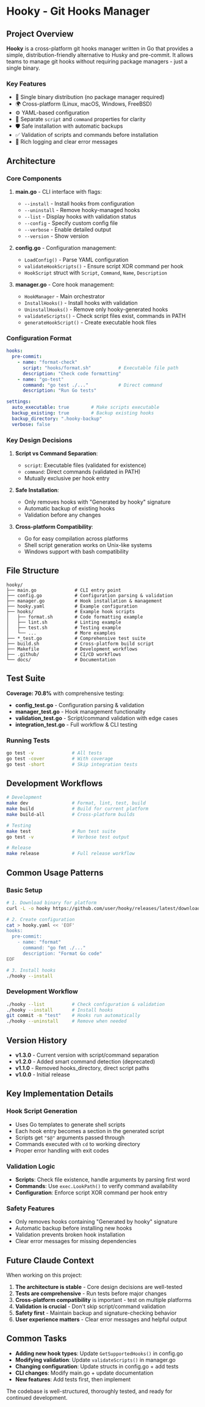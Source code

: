 # Hooky - Git Hooks Manager

## Project Overview

**Hooky** is a cross-platform git hooks manager written in Go that provides a simple, distribution-friendly alternative to Husky and pre-commit. It allows teams to manage git hooks without requiring package managers - just a single binary.

### Key Features
- 🚀 Single binary distribution (no package manager required)
- 🌍 Cross-platform (Linux, macOS, Windows, FreeBSD) 
- ⚙️ YAML-based configuration
- 📁 Separate `script` and `command` properties for clarity
- 🛡️ Safe installation with automatic backups
- ✅ Validation of scripts and commands before installation
- 📝 Rich logging and clear error messages

## Architecture

### Core Components

1. **main.go** - CLI interface with flags:
   - `--install` - Install hooks from configuration
   - `--uninstall` - Remove hooky-managed hooks  
   - `--list` - Display hooks with validation status
   - `--config` - Specify custom config file
   - `--verbose` - Enable detailed output
   - `--version` - Show version

2. **config.go** - Configuration management:
   - `LoadConfig()` - Parse YAML configuration
   - `validateHookScripts()` - Ensure script XOR command per hook
   - `HookScript` struct with `Script`, `Command`, `Name`, `Description`

3. **manager.go** - Core hook management:
   - `HookManager` - Main orchestrator
   - `InstallHooks()` - Install hooks with validation
   - `UninstallHooks()` - Remove only hooky-generated hooks
   - `validateScripts()` - Check script files exist, commands in PATH
   - `generateHookScript()` - Create executable hook files

### Configuration Format

```yaml
hooks:
  pre-commit:
    - name: "format-check"
      script: "hooks/format.sh"          # Executable file path
      description: "Check code formatting"
    - name: "go-test" 
      command: "go test ./..."           # Direct command
      description: "Run Go tests"

settings:
  auto_executable: true        # Make scripts executable
  backup_existing: true        # Backup existing hooks
  backup_directory: ".hooky-backup"
  verbose: false
```

### Key Design Decisions

1. **Script vs Command Separation**: 
   - `script`: Executable files (validated for existence)
   - `command`: Direct commands (validated in PATH)
   - Mutually exclusive per hook entry

2. **Safe Installation**:
   - Only removes hooks with "Generated by hooky" signature
   - Automatic backup of existing hooks
   - Validation before any changes

3. **Cross-platform Compatibility**:
   - Go for easy compilation across platforms
   - Shell script generation works on Unix-like systems
   - Windows support with bash compatibility

## File Structure

```
hooky/
├── main.go              # CLI entry point
├── config.go            # Configuration parsing & validation  
├── manager.go           # Hook installation & management
├── hooky.yaml           # Example configuration
├── hooks/               # Example hook scripts
│   ├── format.sh        # Code formatting example
│   ├── lint.sh          # Linting example  
│   ├── test.sh          # Testing example
│   └── ...              # More examples
├── *_test.go            # Comprehensive test suite
├── build.sh             # Cross-platform build script
├── Makefile             # Development workflows
├── .github/             # CI/CD workflows
└── docs/                # Documentation
```

## Test Suite

**Coverage: 70.8%** with comprehensive testing:

- **config_test.go** - Configuration parsing & validation
- **manager_test.go** - Hook management functionality
- **validation_test.go** - Script/command validation with edge cases  
- **integration_test.go** - Full workflow & CLI testing

### Running Tests
```bash
go test -v              # All tests
go test -cover          # With coverage
go test -short          # Skip integration tests
```

## Development Workflows

```bash
# Development
make dev                # Format, lint, test, build
make build              # Build for current platform
make build-all          # Cross-platform builds

# Testing
make test               # Run test suite
go test -v              # Verbose test output

# Release
make release            # Full release workflow
```

## Common Usage Patterns

### Basic Setup
```bash
# 1. Download binary for platform
curl -L -o hooky https://github.com/user/hooky/releases/latest/download/hooky-linux-amd64.tar.gz

# 2. Create configuration
cat > hooky.yaml << 'EOF'
hooks:
  pre-commit:
    - name: "format"
      command: "go fmt ./..."
      description: "Format Go code"
EOF

# 3. Install hooks
./hooky --install
```

### Development Workflow
```bash
./hooky --list          # Check configuration & validation
./hooky --install       # Install hooks
git commit -m "test"    # Hooks run automatically
./hooky --uninstall     # Remove when needed
```

## Version History

- **v1.3.0** - Current version with script/command separation
- **v1.2.0** - Added smart command detection (deprecated)
- **v1.1.0** - Removed hooks_directory, direct script paths
- **v1.0.0** - Initial release

## Key Implementation Details

### Hook Script Generation
- Uses Go templates to generate shell scripts
- Each hook entry becomes a section in the generated script
- Scripts get `"$@"` arguments passed through
- Commands executed with `cd` to working directory
- Proper error handling with exit codes

### Validation Logic
- **Scripts**: Check file existence, handle arguments by parsing first word
- **Commands**: Use `exec.LookPath()` to verify command availability
- **Configuration**: Enforce script XOR command per hook entry

### Safety Features
- Only removes hooks containing "Generated by hooky" signature
- Automatic backup before installing new hooks
- Validation prevents broken hook installation
- Clear error messages for missing dependencies

## Future Claude Context

When working on this project:

1. **The architecture is stable** - Core design decisions are well-tested
2. **Tests are comprehensive** - Run tests before major changes
3. **Cross-platform compatibility** is important - test on multiple platforms  
4. **Validation is crucial** - Don't skip script/command validation
5. **Safety first** - Maintain backup and signature-checking behavior
6. **User experience matters** - Clear error messages and helpful output

## Common Tasks

- **Adding new hook types**: Update `GetSupportedHooks()` in config.go
- **Modifying validation**: Update `validateScripts()` in manager.go  
- **Changing configuration**: Update structs in config.go + add tests
- **CLI changes**: Modify main.go + update documentation
- **New features**: Add tests first, then implement

The codebase is well-structured, thoroughly tested, and ready for continued development.
